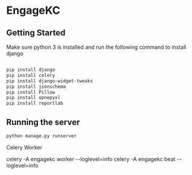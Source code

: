 # EngageKC

## Getting Started

Make sure python 3 is installed and run the following command to install django

```bash

pip install django
pip install celery
pip install django-widget-tweaks
pip install jsonschema
pip isntall Pillow
pip install opnepyxl
pip install reportlab
```

## Running the server

```bash
python manage.py runserver
```

Celery Worker

celery -A engagekc worker --loglevel=info
celery -A engagekc beat --loglevel=info

